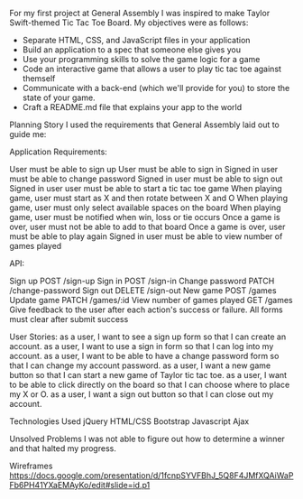 For my first project at General Assembly I was inspired to make Taylor Swift-themed Tic Tac Toe Board. My objectives were as follows: 

 - Separate HTML, CSS, and JavaScript files in your application
 - Build an application to a spec that someone else gives you
 - Use your programming skills to solve the game logic for a game
 - Code an interactive game that allows a user to play tic tac toe against themself
 - Communicate with a back-end (which we'll provide for you) to store the state of your game.
 - Craft a README.md file that explains your app to the world


Planning Story
I used the requirements that General Assembly laid out to guide me:

Application Requirements: 

 User must be able to sign up
 User must be able to sign in
 Signed in user must be able to change password
 Signed in user must be able to sign out
 Signed in user user must be able to start a tic tac toe game
 When playing game, user must start as X and then rotate between X and O
 When playing game, user must only select available spaces on the board
 When playing game, user must be notified when win, loss or tie occurs
 Once a game is over, user must not be able to add to that board
 Once a game is over, user must be able to play again
 Signed in user must be able to view number of games played

API:

 Sign up POST /sign-up
 Sign in POST /sign-in
 Change password PATCH /change-password
 Sign out DELETE /sign-out
 New game POST /games
 Update game PATCH /games/:id
 View number of games played GET /games
 Give feedback to the user after each action's success or failure.
 All forms must clear after submit success

User Stories:
as a user, I want to see a sign up form so that I can create an account.
as a user, I want to use a sign in form so that I can log into my account.
as a user, I want to be able to have a change password form so that I can change my account password.
as a user, I want a new game button so that I can start a new  game of Taylor tic tac toe.
as a user, I want to be able to click directly on the board so that I can choose where to place my X or O.
as a user, I want a sign out button so that I can close out my account.

Technologies Used
jQuery
HTML/CSS
Bootstrap
Javascript
Ajax

Unsolved Problems
I was not able to figure out how to determine a winner and that halted my progress. 

Wireframes
https://docs.google.com/presentation/d/1fcnpSYVFBhJ_5Q8F4JMfXQAiWaPFb6PH41YXaEMAyKo/edit#slide=id.p1

